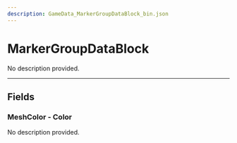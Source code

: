 ```yaml
---
description: GameData_MarkerGroupDataBlock_bin.json
---
```


# MarkerGroupDataBlock

No description provided.

***

## Fields

### MeshColor - Color

No description provided.
